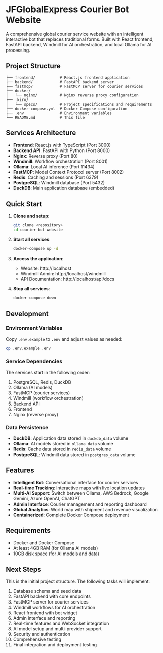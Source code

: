 # JFGlobalExpress Courier Bot Website

A comprehensive global courier service website with an intelligent interactive bot that replaces traditional forms. Built with React frontend, FastAPI backend, Windmill for AI orchestration, and local Ollama for AI processing.

## Project Structure

```
├── frontend/           # React.js frontend application
├── backend/            # FastAPI backend server
├── fastmcp/            # FastMCP server for courier services
├── docker/
│   └── nginx/          # Nginx reverse proxy configuration
├── .kiro/
│   └── specs/          # Project specifications and requirements
├── docker-compose.yml  # Docker Compose configuration
├── .env                # Environment variables
└── README.md           # This file
```

## Services Architecture

- **Frontend**: React.js with TypeScript (Port 3000)
- **Backend API**: FastAPI with Python (Port 8000)
- **Nginx**: Reverse proxy (Port 80)
- **Windmill**: Workflow orchestration (Port 8001)
- **Ollama**: Local AI inference (Port 11434)
- **FastMCP**: Model Context Protocol server (Port 8002)
- **Redis**: Caching and sessions (Port 6379)
- **PostgreSQL**: Windmill database (Port 5432)
- **DuckDB**: Main application database (embedded)

## Quick Start

1. **Clone and setup**:
   ```bash
   git clone <repository>
   cd courier-bot-website
   ```

2. **Start all services**:
   ```bash
   docker-compose up -d
   ```

3. **Access the application**:
   - Website: http://localhost
   - Windmill Admin: http://localhost/windmill
   - API Documentation: http://localhost/api/docs

4. **Stop all services**:
   ```bash
   docker-compose down
   ```

## Development

### Environment Variables

Copy `.env.example` to `.env` and adjust values as needed:
```bash
cp .env.example .env
```

### Service Dependencies

The services start in the following order:
1. PostgreSQL, Redis, DuckDB
2. Ollama (AI models)
3. FastMCP (courier services)
4. Windmill (workflow orchestration)
5. Backend API
6. Frontend
7. Nginx (reverse proxy)

### Data Persistence

- **DuckDB**: Application data stored in `duckdb_data` volume
- **Ollama**: AI models stored in `ollama_data` volume
- **Redis**: Cache data stored in `redis_data` volume
- **PostgreSQL**: Windmill data stored in `postgres_data` volume

## Features

- **Intelligent Bot**: Conversational interface for courier services
- **Real-time Tracking**: Interactive maps with live location updates
- **Multi-AI Support**: Switch between Ollama, AWS Bedrock, Google Gemini, Azure OpenAI, ChatGPT
- **Admin Interface**: Courier management and reporting dashboard
- **Global Analytics**: World map with shipment and revenue visualization
- **Containerized**: Complete Docker Compose deployment

## Requirements

- Docker and Docker Compose
- At least 4GB RAM (for Ollama AI models)
- 10GB disk space (for AI models and data)

## Next Steps

This is the initial project structure. The following tasks will implement:
1. Database schema and seed data
2. FastAPI backend with core endpoints
3. FastMCP server for courier services
4. Windmill workflows for AI orchestration
5. React frontend with bot widget
6. Admin interface and reporting
7. Real-time features and WebSocket integration
8. AI model setup and multi-provider support
9. Security and authentication
10. Comprehensive testing
11. Final integration and deployment testing